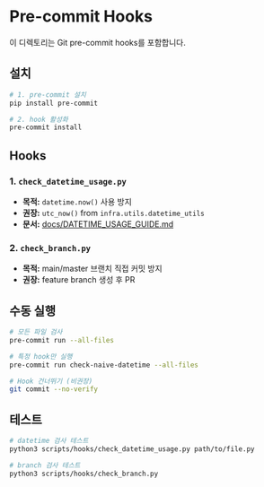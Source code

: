 # Pre-commit Hooks

이 디렉토리는 Git pre-commit hooks를 포함합니다.

## 설치

```bash
# 1. pre-commit 설치
pip install pre-commit

# 2. hook 활성화
pre-commit install
```

## Hooks

### 1. `check_datetime_usage.py`
- **목적:** `datetime.now()` 사용 방지
- **권장:** `utc_now()` from `infra.utils.datetime_utils`
- **문서:** [docs/DATETIME_USAGE_GUIDE.md](../../docs/DATETIME_USAGE_GUIDE.md)

### 2. `check_branch.py`
- **목적:** main/master 브랜치 직접 커밋 방지
- **권장:** feature branch 생성 후 PR

## 수동 실행

```bash
# 모든 파일 검사
pre-commit run --all-files

# 특정 hook만 실행
pre-commit run check-naive-datetime --all-files

# Hook 건너뛰기 (비권장)
git commit --no-verify
```

## 테스트

```bash
# datetime 검사 테스트
python3 scripts/hooks/check_datetime_usage.py path/to/file.py

# branch 검사 테스트
python3 scripts/hooks/check_branch.py
```
